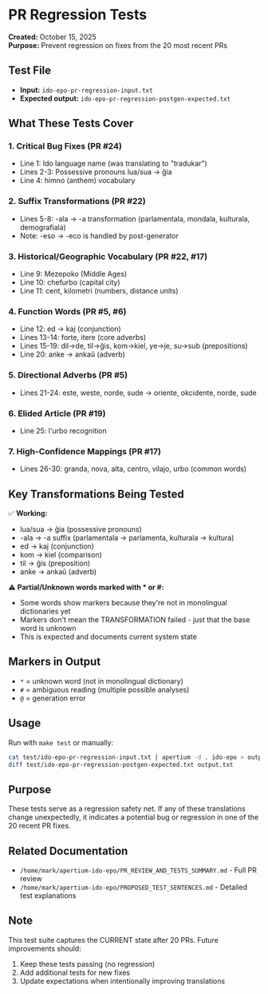 # PR Regression Tests

**Created:** October 15, 2025  
**Purpose:** Prevent regression on fixes from the 20 most recent PRs

## Test File

- **Input:** `ido-epo-pr-regression-input.txt`
- **Expected output:** `ido-epo-pr-regression-postgen-expected.txt`

## What These Tests Cover

### 1. Critical Bug Fixes (PR #24)
- Line 1: Ido language name (was translating to "tradukar")
- Lines 2-3: Possessive pronouns lua/sua → ĝia
- Line 4: himno (anthem) vocabulary

### 2. Suffix Transformations (PR #22)
- Lines 5-8: -ala → -a transformation (parlamentala, mondala, kulturala, demografiala)
- Note: -eso → -eco is handled by post-generator

### 3. Historical/Geographic Vocabulary (PR #22, #17)
- Line 9: Mezepoko (Middle Ages)
- Line 10: chefurbo (capital city)
- Line 11: cent, kilometri (numbers, distance units)

### 4. Function Words (PR #5, #6)
- Line 12: ed → kaj (conjunction)
- Lines 13-14: forte, itere (core adverbs)
- Lines 15-19: dil→de, til→ĝis, kom→kiel, ye→je, su→sub (prepositions)
- Line 20: anke → ankaŭ (adverb)

### 5. Directional Adverbs (PR #5)
- Lines 21-24: este, weste, norde, sude → oriente, okcidente, norde, sude

### 6. Elided Article (PR #19)
- Line 25: l'urbo recognition

### 7. High-Confidence Mappings (PR #17)
- Lines 26-30: granda, nova, alta, centro, vilajo, urbo (common words)

## Key Transformations Being Tested

✅ **Working:**
- lua/sua → ĝia (possessive pronouns)
- -ala → -a suffix (parlamentala → parlamenta, kulturala → kultura)
- ed → kaj (conjunction)
- kom → kiel (comparison)
- til → ĝis (preposition)
- anke → ankaŭ (adverb)

⚠️ **Partial/Unknown words marked with * or #:**
- Some words show markers because they're not in monolingual dictionaries yet
- Markers don't mean the TRANSFORMATION failed - just that the base word is unknown
- This is expected and documents current system state

## Markers in Output

- `*` = unknown word (not in monolingual dictionary)
- `#` = ambiguous reading (multiple possible analyses)
- `@` = generation error

## Usage

Run with `make test` or manually:

```bash
cat test/ido-epo-pr-regression-input.txt | apertium -d . ido-epo > output.txt
diff test/ido-epo-pr-regression-postgen-expected.txt output.txt
```

## Purpose

These tests serve as a regression safety net. If any of these translations change unexpectedly, it indicates a potential bug or regression in one of the 20 recent PR fixes.

## Related Documentation

- `/home/mark/apertium-ido-epo/PR_REVIEW_AND_TESTS_SUMMARY.md` - Full PR review
- `/home/mark/apertium-ido-epo/PROPOSED_TEST_SENTENCES.md` - Detailed test explanations

## Note

This test suite captures the CURRENT state after 20 PRs. Future improvements should:
1. Keep these tests passing (no regression)
2. Add additional tests for new fixes
3. Update expectations when intentionally improving translations


